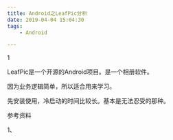 ```yaml
---
title: Android之LeafPic分析
date: 2019-04-04 15:04:30
tags:
	- Android

---
```




1

LeafPic是一个开源的Android项目。是一个相册软件。

因为业务逻辑简单，所以适合用来学习。

先安装使用，冷启动的时间比较长。基本是无法忍受的那种。



参考资料

1、

